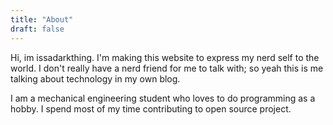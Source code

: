 ```yaml
---
title: "About"
draft: false
---
```


Hi, im issadarkthing. I'm making this website to express my nerd self to the
world. I don't really have a nerd friend for me to talk with; so yeah this is me
talking about technology in my own blog.

I am a mechanical engineering student who loves to do programming as a hobby. I
spend most of my time contributing to open source project.
